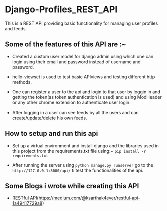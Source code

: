 # Django-Profiles_REST_API
This is a REST API providing basic functionality for managing user profiles and feeds.

## Some of the features of this API are :~

* Created a custom user model for django admin using which one can login using their email and password instead of username and password.

* hello-viewset is used to test basic APIviews and testing different http methods.

* One can register a user to the api and login to that user by loggin in and getting the token(as token authentication is used) and using ModHeader or any other chrome extension to authenticate user login.

* After logging in a user can see feeds by all the users and can create/update/delete his own feeds.

## How to setup and run this api

* Set up a virtual environment and install django and the libraries used in this project from the requirements.txt file using:~ `pip install -r requirements.txt`

* After running the server using `python manage.py runserver` go to the `http://127.0.0.1:8000/api/` ti test the functionalities of the api.

## Some Blogs i wrote while creating this API

* RESTful API(https://medium.com/@ksarthak4ever/restful-api-1a49417729a8)
